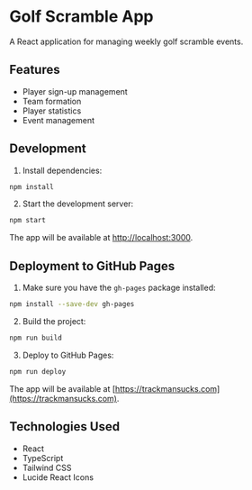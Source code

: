 # Golf Scramble App

A React application for managing weekly golf scramble events.

## Features

- Player sign-up management
- Team formation
- Player statistics
- Event management

## Development

1. Install dependencies:
```bash
npm install
```

2. Start the development server:
```bash
npm start
```

The app will be available at [http://localhost:3000](http://localhost:3000).

## Deployment to GitHub Pages

1. Make sure you have the `gh-pages` package installed:
```bash
npm install --save-dev gh-pages
```

2. Build the project:
```bash
npm run build
```

3. Deploy to GitHub Pages:
```bash
npm run deploy
```

The app will be available at [https://trackmansucks.com](https://trackmansucks.com).

## Technologies Used

- React
- TypeScript
- Tailwind CSS
- Lucide React Icons 